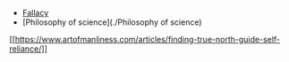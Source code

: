 - [Fallacy](./Fallacy)
- [Philosophy of science](./Philosophy of science)


[[https://www.artofmanliness.com/articles/finding-true-north-guide-self-reliance/]]